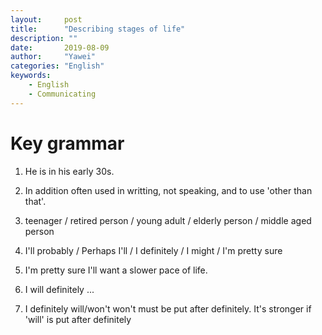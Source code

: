 ```yaml
---
layout:		post
title:		"Describing stages of life"
description: ""
date:		2019-08-09
author:		"Yawei"
categories: "English"
keywords:
    - English
    - Communicating
---
```

# Key grammar

1. He is in his early 30s.

2. In addition often used in writting, not speaking, and to use 'other than that'.

3. teenager / retired person / young adult / elderly person / middle aged person

4. I'll probably / Perhaps I'll / I definitely / I might / I'm pretty sure

5. I'm pretty sure I'll want a slower pace of life.

6. I will definitely ...  
7. I definitely will/won't
won't must be put after definitely. 
It's stronger if 'will' is put after definitely
